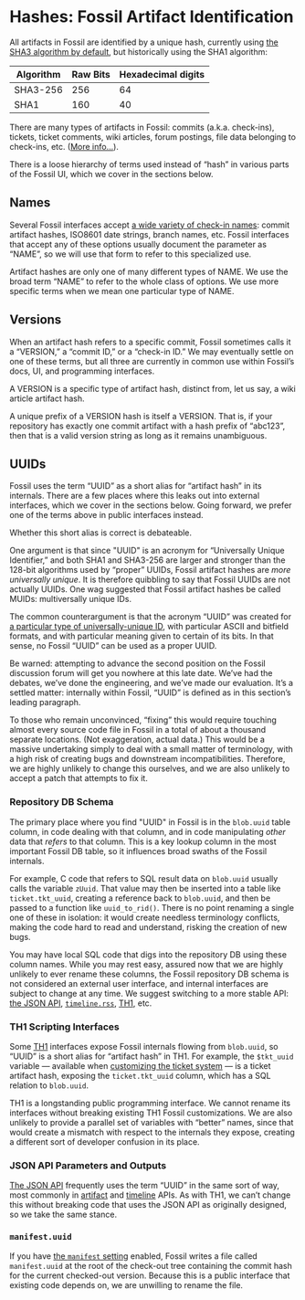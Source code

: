 # Hashes: Fossil Artifact Identification

All artifacts in Fossil are identified by a unique hash, currently using
[the SHA3 algorithm by default][hpol], but historically using the SHA1
algorithm:

| Algorithm | Raw Bits | Hexadecimal digits |
|-----------|----------|--------------------|
| SHA3-256  | 256      | 64                 |
| SHA1      | 160      | 40                 |

There are many types of artifacts in Fossil: commits (a.k.a. check-ins),
tickets, ticket comments, wiki articles, forum postings, file data
belonging to check-ins, etc. ([More info...](./concepts.wiki#artifacts)).

There is a loose hierarchy of terms used instead of “hash” in various
parts of the Fossil UI, which we cover in the sections below.


## Names

Several Fossil interfaces accept [a wide variety of check-in
names][cin]: commit artifact hashes, ISO8601 date strings, branch names,
etc. Fossil interfaces that accept any of these options usually
document the parameter as “NAME”, so we will use that form to refer to
this specialized use.

Artifact hashes are only one of many different types of NAME.  We use
the broad term “NAME” to refer to the whole class of options. We use
more specific terms when we mean one particular type of NAME.


## Versions

When an artifact hash refers to a specific commit, Fossil sometimes
calls it a “VERSION,” a “commit ID,” or a “check-in ID.”
We may eventually settle on one of these terms, but all three are
currently in common use within Fossil’s docs, UI, and programming
interfaces.

A VERSION is a specific type of artifact hash, distinct
from, let us say, a wiki article artifact hash.

A unique prefix of a VERSION hash is itself a VERSION. That is, if your
repository has exactly one commit artifact with a hash prefix of
“abc123”, then that is a valid version string as long as it remains
unambiguous.



## <a id="uvh"></a>UUIDs

Fossil uses the term “UUID” as a short alias for “artifact hash” in its
internals. There are a few places where this leaks out into external
interfaces, which we cover in the sections below. Going forward, we
prefer one of the terms above in public interfaces instead.

Whether this short alias is correct is debateable.

One argument is that since "UUID" is an acronym for “Universally Unique
Identifier,” and both SHA1 and SHA3-256 are larger and stronger than the
128-bit algorithms used by “proper” UUIDs, Fossil artifact hashes are
*more universally unique*. It is therefore quibbling to say that Fossil
UUIDs are not actually UUIDs. One wag suggested that Fossil artifact
hashes be called MUIDs: multiversally unique IDs.

The common counterargument is that the acronym “UUID” was created for [a
particular type of universally-unique ID][uuid], with particular ASCII
and bitfield formats, and with particular meaning given to certain of
its bits. In that sense, no Fossil “UUID” can be used as a proper UUID.

Be warned: attempting to advance the second position on the Fossil
discussion forum will get you nowhere at this late date. We’ve had the
debates, we’ve done the engineering, and we’ve made our evaluation. It’s
a settled matter: internally within Fossil, “UUID” is defined as in this
section’s leading paragraph.

To those who remain unconvinced, “fixing” this would require touching
almost every source code file in Fossil in a total of about a thousand
separate locations. (Not exaggeration, actual data.) This would be a
massive undertaking simply to deal with a small matter of terminology,
with a high risk of creating bugs and downstream incompatibilities.
Therefore, we are highly unlikely to change this ourselves, and we are
also unlikely to accept a patch that attempts to fix it.


### Repository DB Schema

The primary place where you find "UUID" in Fossil is in the `blob.uuid`
table column, in code dealing with that column, and in code manipulating
*other* data that *refers* to that column. This is a key lookup column
in the most important Fossil DB table, so it influences broad swaths of
the Fossil internals.

For example, C code that refers to SQL result data on `blob.uuid`
usually calls the variable `zUuid`. That value may then be inserted into
a table like `ticket.tkt_uuid`, creating a reference back to
`blob.uuid`, and then be passed to a function like `uuid_to_rid()`.
There is no point renaming a single one of these in isolation: it would
create needless terminology conflicts, making the code hard to read and
understand, risking the creation of new bugs.

You may have local SQL code that digs into the repository DB using these
column names. While you may rest easy, assured now that we are highly
unlikely to ever rename these columns, the Fossil repository DB schema
is not considered an external user interface, and internal interfaces
are subject to change at any time. We suggest switching to a more stable
API: [the JSON API][japi], [`timeline.rss`][trss], [TH1][th1], etc.


### TH1 Scripting Interfaces

Some [TH1][th1] interfaces expose Fossil internals flowing from
`blob.uuid`, so “UUID” is a short alias for “artifact hash” in TH1.  For
example, the `$tkt_uuid` variable &mdash; available when [customizing
the ticket system][ctkt] &mdash; is a ticket artifact hash, exposing the
`ticket.tkt_uuid` column, which has a SQL relation to `blob.uuid`.

TH1 is a longstanding public programming interface. We cannot rename its
interfaces without breaking existing TH1 Fossil customizations. We are
also unlikely to provide a parallel set of variables with “better”
names, since that would create a mismatch with respect to the internals
they expose, creating a different sort of developer confusion in its
place.


### JSON API Parameters and Outputs

[The JSON API][japi] frequently uses the term “UUID” in the same sort of way,
most commonly in [artifact][jart] and [timeline][jtim] APIs. As with
TH1, we can’t change this without breaking code that uses the JSON
API as originally designed, so we take the same stance.


### `manifest.uuid`

If you have [the `manifest` setting][mset] enabled, Fossil writes a file
called `manifest.uuid` at the root of the check-out tree containing the
commit hash for the current checked-out version. Because this is a
public interface that existing code depends on, we are unwilling to
rename the file.


[cin]:  ./checkin_names.wiki
[ctkt]: ./custom_ticket.wiki
[hpol]: ./hashpolicy.wiki
[japi]: ./json-api/
[jart]: ./json-api/api-artifact.md
[jtim]: ./json-api/api-timeline.md
[mset]: /help?cmd=manifest
[th1]:  ./th1.md
[trss]: /help?cmd=/timeline.rss
[tvb]:  ./branching.wiki
[uuid]: https://en.wikipedia.org/wiki/Universally_unique_identifier
